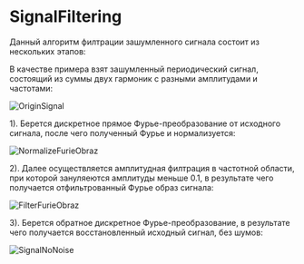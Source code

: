 # SignalFiltering
 
Данный алгоритм филтрации зашумленного сигнала состоит из нескольких этапов:

В качестве примера взят зашумленный периодический сигнал, состоящий из суммы двух гармоник с разными амплитудами и частотами:

![OriginSignal](https://github.com/user-attachments/assets/144bf348-51b9-44ee-9017-ecf9e88cfc5f)

1). Берется дискретное прямое Фурье-преобразование от исходного сигнала, после чего полученный Фурье  и нормализуется:

![NormalizeFurieObraz](https://github.com/user-attachments/assets/fae3fd79-3fdc-4d44-8fb2-1b246caa632c)

2). Далее осуществляется амплитудная филтрация в частотной области, при которой зануляеются амплитуды меньше 0.1, в результате чего получается отфильтрованный Фурье образ сигнала:

![FilterFurieObraz](https://github.com/user-attachments/assets/0d788c40-909c-4848-ac0b-b50628d48994)

3). Берется обратное дискретное Фурье-преобразование, в результате чего получается восстановленный исходный сигнал, без шумов:

![SignalNoNoise](https://github.com/user-attachments/assets/19bf6014-3438-4877-92a3-5bbb4cabd989)
